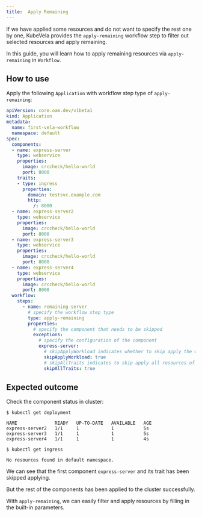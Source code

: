 ```yaml
---
title:  Apply Remaining
---
```


If we have applied some resources and do not want to specify the rest one by one, KubeVela provides the `apply-remaining` workflow step to filter out selected resources and apply remaining.

In this guide, you will learn how to apply remaining resources via `apply-remaining` in `Workflow`.

## How to use

Apply the following `Application` with workflow step type of `apply-remaining`:

```yaml
apiVersion: core.oam.dev/v1beta1
kind: Application
metadata:
  name: first-vela-workflow
  namespace: default
spec:
  components:
  - name: express-server
    type: webservice
    properties:
      image: crccheck/hello-world
      port: 8000
    traits:
    - type: ingress
      properties:
        domain: testsvc.example.com
        http:
          /: 8000
  - name: express-server2
    type: webservice
    properties:
      image: crccheck/hello-world
      port: 8000
  - name: express-server3
    type: webservice
    properties:
      image: crccheck/hello-world
      port: 8000
  - name: express-server4
    type: webservice
    properties:
      image: crccheck/hello-world
      port: 8000
  workflow:
    steps:
      - name: remaining-server
        # specify the workflow step type
        type: apply-remaining
        properties:
          # specify the component that needs to be skipped
          exceptions:
            # specify the configuration of the component
            express-server:
              # skipApplyWorkload indicates whether to skip apply the workload resource
              skipApplyWorkload: true
              # skipAllTraits indicates to skip apply all resources of the traits
              skipAllTraits: true
```

## Expected outcome

Check the component status in cluster:

```shell
$ kubectl get deployment

NAME              READY   UP-TO-DATE   AVAILABLE   AGE
express-server2   1/1     1            1           5s
express-server3   1/1     1            1           5s
express-server4   1/1     1            1           4s

$ kubectl get ingress

No resources found in default namespace.
```

We can see that the first component `express-server` and its trait has been skipped applying.

But the rest of the components has been applied to the cluster successfully. 

With `apply-remaining`, we can easily filter and apply resources by filling in the built-in parameters.
